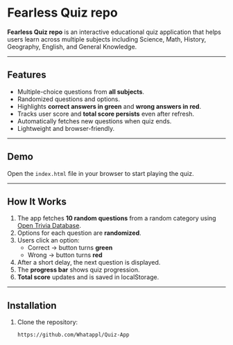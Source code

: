 # Fearless Quiz repo

**Fearless Quiz repo** is an interactive educational quiz application that helps users learn across multiple subjects including Science, Math, History, Geography, English, and General Knowledge.  

---

## Features

- Multiple-choice questions from **all subjects**.
- Randomized questions and options.
- Highlights **correct answers in green** and **wrong answers in red**.
- Tracks user score and **total score persists** even after refresh.
- Automatically fetches new questions when quiz ends.
- Lightweight and browser-friendly.

---

## Demo

Open the `index.html` file in your browser to start playing the quiz.  

---

## How It Works

1. The app fetches **10 random questions** from a random category using [Open Trivia Database](https://opentdb.com/).
2. Options for each question are **randomized**.
3. Users click an option:
   - Correct → button turns **green**
   - Wrong → button turns **red**
4. After a short delay, the next question is displayed.
5. The **progress bar** shows quiz progression.
6. **Total score** updates and is saved in localStorage.

---

## Installation

1. Clone the repository:
   ```bash
   https://github.com/Whatappl/Quiz-App
